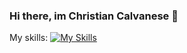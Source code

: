 ### Hi there, im Christian Calvanese 👋

My skills:
[![My Skills](https://skills.thijs.gg/icons?i=js,html,css,wasm)](https://skills.thijs.gg)
<!--
**Christiansito/Christiansito** is a ✨ _special_ ✨ repository because its `README.md` (this file) appears on your GitHub profile.

Here are some ideas to get you started:

- 🔭 I’m currently working on ...
- 🌱 I’m currently learning ...
- 👯 I’m looking to collaborate on ...
- 🤔 I’m looking for help with ...
- 💬 Ask me about ...
- 📫 How to reach me: ...
- 😄 Pronouns: ...
- ⚡ Fun fact: ...
-->
